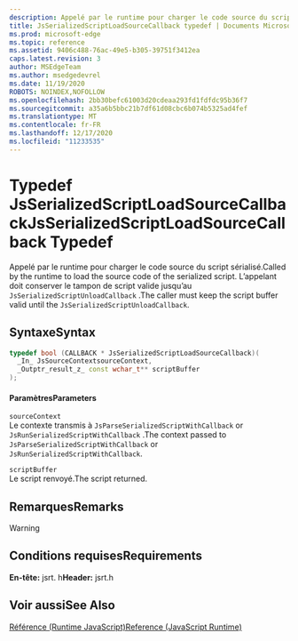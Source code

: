 ```yaml
---
description: Appelé par le runtime pour charger le code source du script sérialisé. L’appelant doit conserver le tampon de script valide jusqu’au `JsSerializedScriptUnloadCallback` .
title: JsSerializedScriptLoadSourceCallback typedef | Documents Microsoft
ms.prod: microsoft-edge
ms.topic: reference
ms.assetid: 9406c488-76ac-49e5-b305-39751f3412ea
caps.latest.revision: 3
author: MSEdgeTeam
ms.author: msedgedevrel
ms.date: 11/19/2020
ROBOTS: NOINDEX,NOFOLLOW
ms.openlocfilehash: 2bb30befc61003d20cdeaa293fd1fdfdc95b36f7
ms.sourcegitcommit: a35a6b5bbc21b7df61d08cbc6b074b5325ad4fef
ms.translationtype: MT
ms.contentlocale: fr-FR
ms.lasthandoff: 12/17/2020
ms.locfileid: "11233535"
---
```

# <span data-ttu-id="cf73b-104">Typedef JsSerializedScriptLoadSourceCallback</span><span class="sxs-lookup"><span data-stu-id="cf73b-104">JsSerializedScriptLoadSourceCallback Typedef</span></span>

<span data-ttu-id="cf73b-105">Appelé par le runtime pour charger le code source du script sérialisé.</span><span class="sxs-lookup"><span data-stu-id="cf73b-105">Called by the runtime to load the source code of the serialized script.</span></span> <span data-ttu-id="cf73b-106">L’appelant doit conserver le tampon de script valide jusqu’au `JsSerializedScriptUnloadCallback` .</span><span class="sxs-lookup"><span data-stu-id="cf73b-106">The caller must keep the script buffer valid until the `JsSerializedScriptUnloadCallback`.</span></span>  
  
## <span data-ttu-id="cf73b-107">Syntaxe</span><span class="sxs-lookup"><span data-stu-id="cf73b-107">Syntax</span></span>  
  
```cpp  
typedef bool (CALLBACK * JsSerializedScriptLoadSourceCallback)(  
  _In_ JsSourceContextsourceContext,  
  _Outptr_result_z_ const wchar_t** scriptBuffer  
);  
```  
  
#### <span data-ttu-id="cf73b-108">Paramètres</span><span class="sxs-lookup"><span data-stu-id="cf73b-108">Parameters</span></span>  
 `sourceContext`  
 <span data-ttu-id="cf73b-109">Le contexte transmis à `JsParseSerializedScriptWithCallback` or `JsRunSerializedScriptWithCallback` .</span><span class="sxs-lookup"><span data-stu-id="cf73b-109">The context passed to `JsParseSerializedScriptWithCallback` or `JsRunSerializedScriptWithCallback`.</span></span>  
  
 `scriptBuffer`  
 <span data-ttu-id="cf73b-110">Le script renvoyé.</span><span class="sxs-lookup"><span data-stu-id="cf73b-110">The script returned.</span></span>  
  
## <span data-ttu-id="cf73b-111">Remarques</span><span class="sxs-lookup"><span data-stu-id="cf73b-111">Remarks</span></span>  
  
> [!WARNING]
## <span data-ttu-id="cf73b-112">Conditions requises</span><span class="sxs-lookup"><span data-stu-id="cf73b-112">Requirements</span></span>  
 <span data-ttu-id="cf73b-113">**En-tête:** jsrt. h</span><span class="sxs-lookup"><span data-stu-id="cf73b-113">**Header:** jsrt.h</span></span>  
  
## <span data-ttu-id="cf73b-114">Voir aussi</span><span class="sxs-lookup"><span data-stu-id="cf73b-114">See Also</span></span>  
 [<span data-ttu-id="cf73b-115">Référence (Runtime JavaScript)</span><span class="sxs-lookup"><span data-stu-id="cf73b-115">Reference (JavaScript Runtime)</span></span>](../chakra-hosting/reference-javascript-runtime.md)
